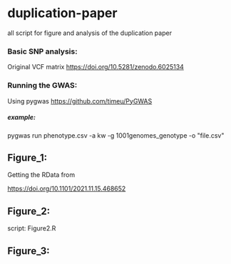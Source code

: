 # duplication-paper
all script for figure and analysis of the duplication paper

### Basic SNP analysis:
Original VCF matrix 
https://doi.org/10.5281/zenodo.6025134

### Running the GWAS:

Using pygwas https://github.com/timeu/PyGWAS 

##### example:

pygwas run phenotype.csv -a kw -g 1001genomes_genotype -o "file.csv"


## Figure_1: 
Getting the RData from 

https://doi.org/10.1101/2021.11.15.468652


## Figure_2: 
script: Figure2.R

## Figure_3:


